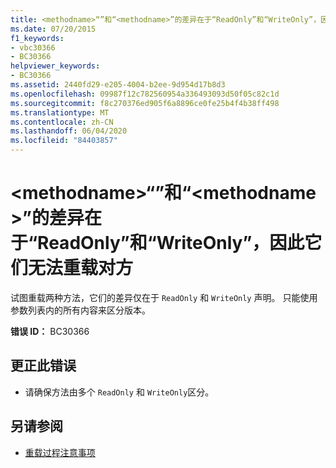```yaml
---
title: <methodname>“”和“<methodname>”的差异在于“ReadOnly”和“WriteOnly”，因此它们无法重载对方
ms.date: 07/20/2015
f1_keywords:
- vbc30366
- BC30366
helpviewer_keywords:
- BC30366
ms.assetid: 2440fd29-e205-4004-b2ee-9d954d17b8d3
ms.openlocfilehash: 09987f12c782560954a336493093d50f05c82c1d
ms.sourcegitcommit: f8c270376ed905f6a8896ce0fe25b4f4b38ff498
ms.translationtype: MT
ms.contentlocale: zh-CN
ms.lasthandoff: 06/04/2020
ms.locfileid: "84403857"
---
```

# <a name="methodname-and-methodname-cannot-overload-each-because-they-differ-by-readonly-or-writeonly"></a>\<methodname>“”和“\<methodname>”的差异在于“ReadOnly”和“WriteOnly”，因此它们无法重载对方
试图重载两种方法，它们的差异仅在于 `ReadOnly` 和 `WriteOnly` 声明。 只能使用参数列表内的所有内容来区分版本。  
  
 **错误 ID：** BC30366  
  
## <a name="to-correct-this-error"></a>更正此错误  
  
- 请确保方法由多个 `ReadOnly` 和 `WriteOnly`区分。  
  
## <a name="see-also"></a>另请参阅

- [重载过程注意事项](../programming-guide/language-features/procedures/considerations-in-overloading-procedures.md)
